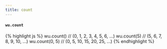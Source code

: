 ```yaml
---
title: count
---
```

#### `wu.count`

{% highlight js %}
wu.count()
// (0, 1, 2, 3, 4, 5, 6, ...)
wu.count(5)
// (5, 6, 7, 8, 9, 10, ...)
wu.count(0, 5)
// (0, 5, 10, 15, 20, 25, ...)
{% endhighlight %}
